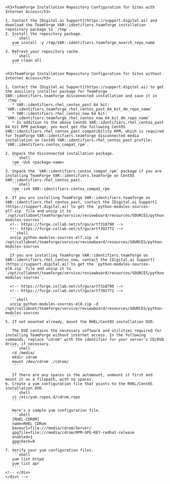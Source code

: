 <!-- <button type="button" class="btn btn-primary btn-xs" data-toggle="collapse" href="#installRepoConfigUpgrade" aria-expanded="true" aria-controls="installRepoConfigUpgrade">Configure the TeamForge installation repository.</button>
	<div class="collapse in" id="installRepoConfigUpgrade" markdown="1">
	<div class="well well-lg" markdown="1"> -->
	<h3>TeamForge Installation Repository Configuration for Sites with Internet Access</h3>

	1. Contact the [Digital.ai Support](https://support.digital.ai) and download the TeamForge VAR::identifiers.teamforge installation repository package to `/tmp`.
	2. Install the repository package.
	   ```shell
	   yum install -y /tmp/VAR::identifiers.teamforge_noarch_repo_name
	   ````
	3. Refresh your repository cache.
	   ```shell
	   yum clean all
	   ````

	<h3>TeamForge Installation Repository Configuration for Sites without Internet Access</h3>

	1. Contact the [Digital.ai Support](https://support.digital.ai) to get the auxiliary installer package for TeamForge VAR::identifiers.teamforge disconnected installation and save it in `/tmp`.
	   * VAR::identifiers.rhel_centos_past 64 bit: `VAR::identifiers.teamforge_rhel_centos_past_64_bit_dm_repo_name`
	   * VAR::identifiers.rhel_centos_now 64 bit: `VAR::identifiers.teamforge_rhel_centos_now_64_bit_dm_repo_name`
	   * In addition to the above CentOS VAR::identifiers.rhel_centos_past 64 bit RPM package, you must get the following CentOS VAR::identifiers.rhel_centos_past compatibility RPM, which is required for TeamForge VAR::identifiers.teamforge disconnected media installation on CentOS VAR::identifiers.rhel_centos_past profile: `VAR::identifiers.centos_compat_rpm`.

	2. Unpack the disconnected installation package.
	   ```shell
	   rpm -Uvh <package-name>
	   ````
	3. Unpack the `VAR::identifiers.centos_compat_rpm` package if you are installing TeamForge VAR::identifiers.teamforge on CentOS VAR::identifiers.rhel_centos_past.
	   ```shell
	   rpm -ivh VAR::identifiers.centos_compat_rpm
	   ````
	4. If you are installing TeamForge VAR::identifiers.teamforge on VAR::identifiers.rhel_centos_past, contact the [Digital.ai Support](https://support.digital.ai) to get the `python-modules-sources-el7.zip` file and unzip it to `/opt/collabnet/teamforge/service/reviewboard/resources/SOURCES/python-modules-sources`.
      <!-- https://forge.collab.net/sf/go/artf318790 -->
      <!-- https://forge.collab.net/sf/go/artf392772 -->
      ```shell
      unzip python-modules-sources-el7.zip -d /opt/collabnet/teamforge/service/reviewboard/resources/SOURCES/python-modules-sources
      ````
      If you are installing TeamForge VAR::identifiers.teamforge on VAR::identifiers.rhel_centos_now, contact the [Digital.ai Support](https://support.digital.ai) to get the `python-modules-sources-el8.zip` file and unzip it to `/opt/collabnet/teamforge/service/reviewboard/resources/SOURCES/python-modules-sources`.

      <!-- https://forge.collab.net/sf/go/artf318790 -->
      <!-- https://forge.collab.net/sf/go/artf392772 -->
	  
      ```shell
      unzip python-modules-sources-el8.zip -d /opt/collabnet/teamforge/service/reviewboard/resources/SOURCES/python-modules-sources
      ````
	5. If not mounted already, mount the RHEL/CentOS installation DVD.

	   The DVD contains the necessary software and utilities required for installing TeamForge without internet access. In the following commands, replace "cdrom" with the identifier for your server's CD/DVD drive, if necessary.
	   ```shell
	   cd /media/
	   mkdir cdrom
	   mount /dev/cdrom ./cdrom/
	   ````

	   If there are any spaces in the automount, unmount it first and mount it as a filepath, with no spaces.
	6. Create a yum configuration file that points to the RHEL/CentOS installation DVD.
	   ```shell
	   vi /etc/yum.repos.d/cdrom.repo
	   ````

	   Here's a sample yum configuration file.
	   ```shell
	   [RHEL-CDROM]
	   name=RHEL CDRom 			
	   baseurl=file:///media/cdrom/Server/
	   gpgfile=file:///media/cdrom/RPM-GPG-KEY-redhat-release 
	   enabled=1
	   gpgcheck=0
	   ````
	7. Verify your yum configuration files.
	   ```shell
	   yum list httpd
	   yum list apr
	   ````
	<!-- </div>
	</div> -->
